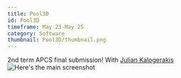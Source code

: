 ```yaml
---
title: Pool3D
id: Pool3D
timeframe: May 23-May 25
category: Software
thumbnail: Pool3D/thumbnail.png
---
```


2nd term APCS final submission! With [Julian Kalogerakis](https://github.com/juliankal)
![Here's the main screenshot]({{site.url}}/res/img/ventures/Pool3D/main.png)